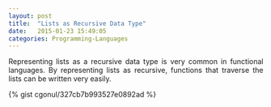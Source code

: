 ```yaml
---
layout: post
title:  "Lists as Recursive Data Type"
date:   2015-01-23 15:49:05
categories: Programming-Languages
---
```


<p align="justify">
Representing lists as a recursive data type is very common in functional languages. By representing
lists as recursive, functions that traverse the lists can be written very easily.
</p>

{% gist cgonul/327cb7b993527e0892ad %} 

